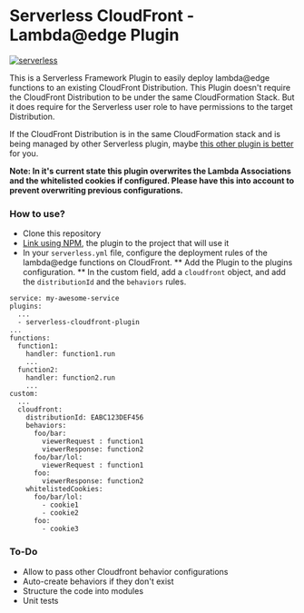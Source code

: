 # Serverless CloudFront - Lambda@edge Plugin

[![serverless](http://public.serverless.com/badges/v3.svg)](http://www.serverless.com)

This is a Serverless Framework Plugin to easily deploy lambda@edge functions to an existing CloudFront Distribution. This Plugin doesn't require the CloudFront Distribution to be under the same CloudFormation Stack. But it does require for the Serverless user role to have permissions to the target Distribution.

If the CloudFront Distribution is in the same CloudFormation stack and is being managed by other Serverless plugin, maybe [this other plugin is better](https://github.com/silvermine/serverless-plugin-cloudfront-lambda-edge) for you.

**Note: In it's current state this plugin overwrites the Lambda Associations and the whitelisted cookies if configured. Please have this into account to prevent overwriting previous configurations.**

### How to use?

* Clone this repository
* [Link using NPM](https://docs.npmjs.com/cli/link), the plugin to the project that will use it
* In your `serverless.yml` file, configure the deployment rules of the lambda@edge functions on CloudFront.
    ** Add the Plugin to the plugins configuration.
    ** In the custom field, add a `cloudfront` object, and add the `distributionId` and the `behaviors` rules.
```
service: my-awesome-service
plugins:
  ...
  - serverless-cloudfront-plugin
...
functions:
  function1:
    handler: function1.run
    ...
  function2:
    handler: function2.run
    ...
custom:
  ...
  cloudfront:
    distributionId: EABC123DEF456
    behaviors: 
      foo/bar:
        viewerRequest : function1
        viewerResponse: function2
      foo/bar/lol:
        viewerRequest : function1
      foo:
        viewerResponse: function2
    whitelistedCookies:
      foo/bar/lol:
        - cookie1
        - cookie2
      foo:
        - cookie3
```

### To-Do

* Allow to pass other Cloudfront behavior configurations
* Auto-create behaviors if they don't exist
* Structure the code into modules
* Unit tests
